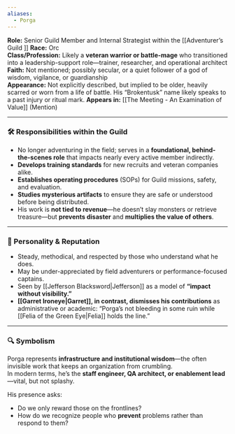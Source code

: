 ```yaml
---
aliases:
  - Porga
---
```

**Role:** Senior Guild Member and Internal Strategist within the [[Adventurer’s Guild ]] 
**Race:** Orc  
**Class/Profession:** Likely a **veteran warrior or battle-mage** who transitioned into a leadership-support role—trainer, researcher, and operational architect  
**Faith:** Not mentioned; possibly secular, or a quiet follower of a god of wisdom, vigilance, or guardianship  
**Appearance:** Not explicitly described, but implied to be older, heavily scarred or worn from a life of battle. His “Brokentusk” name likely speaks to a past injury or ritual mark.
**Appears in:** [[The Meeting - An Examination of Value]] (Mention)

---

### 🛠️ Responsibilities within the Guild

- No longer adventuring in the field; serves in a **foundational, behind-the-scenes role** that impacts nearly every active member indirectly.
- **Develops training standards** for new recruits and veteran companies alike.
- **Establishes operating procedures** (SOPs) for Guild missions, safety, and evaluation.
- **Studies mysterious artifacts** to ensure they are safe or understood before being distributed.
- His work is **not tied to revenue**—he doesn’t slay monsters or retrieve treasure—but **prevents disaster** and **multiplies the value of others**.

---

### 🧠 Personality & Reputation

- Steady, methodical, and respected by those who understand what he does.
- May be under-appreciated by field adventurers or performance-focused captains.
- Seen by [[Jefferson Blacksword|Jefferson]] as a model of **“impact without visibility.”**
- **[[Garret Ironeye|Garret]], in contrast, dismisses his contributions** as administrative or academic: “Porga’s not bleeding in some ruin while [[Felia of the Green Eye|Felia]] holds the line.”

---

### 🔍 Symbolism

Porga represents **infrastructure and institutional wisdom**—the often invisible work that keeps an organization from crumbling.  
In modern terms, he’s the **staff engineer, QA architect, or enablement lead**—vital, but not splashy.

His presence asks:

- Do we only reward those on the frontlines?
- How do we recognize people who **prevent** problems rather than respond to them?